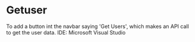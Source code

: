 # Getuser
To add a button int the navbar saying 'Get Users', which makes an API call to get the user data.
IDE: Microsoft Visual Studio
